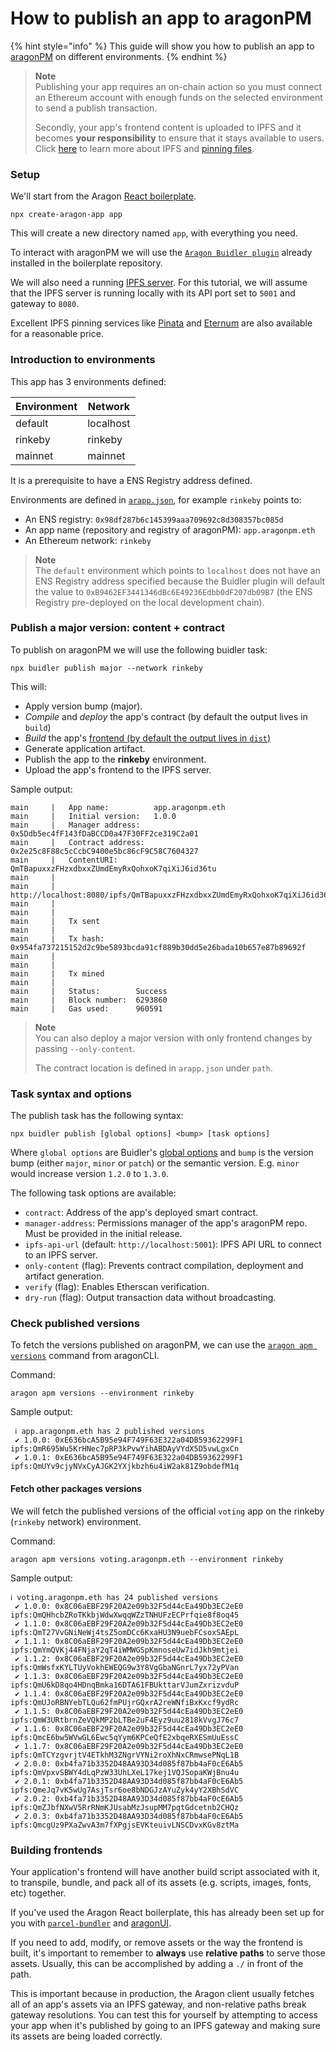 # How to publish an app to aragonPM

{% hint style="info" %}
This guide will show you how to publish an app to [aragonPM](https://hack.aragon.org/docs/package-management) on different environments.
{% endhint %}

> **Note**\
> Publishing your app requires an on-chain action so you must connect an Ethereum account with enough funds on the selected environment to send a publish transaction.
>
> Secondly, your app's frontend content is uploaded to IPFS and it becomes **your responsibility** to ensure that it stays available to users. Click [here](https://docs.ipfs.io/introduction/overview/) to learn more about IPFS and [pinning files](https://docs.ipfs.io/guides/concepts/pinning/).

### Setup <a href="#setup" id="setup"></a>

We'll start from the Aragon [React boilerplate](https://github.com/aragon/aragon-react-boilerplate).

```
npx create-aragon-app app
```

This will create a new directory named `app`, with everything you need.

To interact with aragonPM we will use the [`Aragon Buidler plugin`](https://github.com/aragon/buidler-aragon) already installed in the boilerplate repository.

We will also need a running [IPFS server](https://docs.ipfs.io/guides/guides/install/). For this tutorial, we will assume that the IPFS server is running locally with its API port set to `5001` and gateway to `8080`.

Excellent IPFS pinning services like [Pinata](https://pinata.cloud) and [Eternum](https://www.eternum.io) are also available for a reasonable price.

### Introduction to environments <a href="#introduction-to-environments" id="introduction-to-environments"></a>

This app has 3 environments defined:

| Environment | Network   |
| ----------- | --------- |
| default     | localhost |
| rinkeby     | rinkeby   |
| mainnet     | mainnet   |

It is a prerequisite to have a ENS Registry address defined.

Environments are defined in [`arapp.json`](https://hack.aragon.org/docs/cli-global-confg#the-arappjson-file), for example `rinkeby` points to:

* An ENS registry: `0x98df287b6c145399aaa709692c8d308357bc085d`
* An app name (repository and registry of aragonPM): `app.aragonpm.eth`
* An Ethereum network: `rinkeby`

> **Note**\
> The `default` environment which points to `localhost` does not have an ENS Registry address specified because the Buidler plugin will default the value to `0xB9462EF3441346dBc6E49236Edbb0dF207db09B7` (the ENS Registry pre-deployed on the local development chain).

### Publish a major version: content + contract <a href="#publish-a-major-version-content-contract" id="publish-a-major-version-content-contract"></a>

To publish on aragonPM we will use the following buidler task:

```
npx buidler publish major --network rinkeby
```

This will:

* Apply version bump (major).
* _Compile_ and _deploy_ the app's contract (by default the output lives in `build`)
* _Build_ the app's [frontend (by default the output lives in `dist`)](https://hack.aragon.org/docs/guides-publish#building-frontends)
* Generate application artifact.
* Publish the app to the **rinkeby** environment.
* Upload the app's frontend to the IPFS server.

Sample output:

```
main     |   App name:          app.aragonpm.eth
main     |   Initial version:   1.0.0
main     |   Manager address:   0x5Ddb5ec4fF143fDaBCCD0a47F30FF2ce319C2a01
main     |   Contract address:  0x2e25c8F88c5cCcbC9400e5bc86cF9C58C7604327
main     |   ContentURI:        QmTBapuxxzFHzxdbxxZUmdEmyRxQohxoK7qiXiJ6id36tu
main     | 
main     |   http://localhost:8080/ipfs/QmTBapuxxzFHzxdbxxZUmdEmyRxQohxoK7qiXiJ6id36tu
main     | 
main     | 
main     |   Tx sent
main     | 
main     |   Tx hash:  0x954fa737215152d2c9be5893bcda91cf889b30dd5e26bada10b657e87b89692f
main     |   
main     | 
main     |   Tx mined
main     |   
main     |   Status:        Success
main     |   Block number:  6293860
main     |   Gas used:      960591
```

> **Note**\
> You can also deploy a major version with only frontend changes by passing `--only-content`.
>
> The contract location is defined in `arapp.json` under `path`.

### Task syntax and options <a href="#task-syntax-and-options" id="task-syntax-and-options"></a>

The publish task has the following syntax:

```
npx buidler publish [global options] <bump> [task options]
```

Where `global options` are Buidler's [global options](https://buidler.dev/getting-started/#quick-start) and `bump` is the version bump (either `major`, `minor` or `patch`) or the semantic version. E.g. `minor` would increase version `1.2.0` to `1.3.0`.

The following task options are available:

* `contract`: Address of the app's deployed smart contract.
* `manager-address`: Permissions manager of the app's aragonPM repo. Must be provided in the initial release.
* `ipfs-api-url` (default: `http://localhost:5001`): IPFS API URL to connect to an IPFS server.
* `only-content` (flag): Prevents contract compilation, deployment and artifact generation.
* `verify` (flag): Enables Etherscan verification.
* `dry-run` (flag): Output transaction data without broadcasting.

### Check published versions <a href="#check-published-versions" id="check-published-versions"></a>

To fetch the versions published on aragonPM, we can use the [`aragon apm versions`](https://hack.aragon.org/docs/cli-apm-commands#aragon-apm-versions) command from aragonCLI.

Command:

```
aragon apm versions --environment rinkeby
```

Sample output:

```
 ℹ app.aragonpm.eth has 2 published versions
 ✔ 1.0.0: 0xE636bcA5B95e94F749F63E322a04DB59362299F1 ipfs:QmR695Wu5KrHNec7pRP3kPvwYihABDAyVYdX5D5vwLgxCn
 ✔ 1.0.1: 0xE636bcA5B95e94F749F63E322a04DB59362299F1 ipfs:QmUYv9cjyNVxCyAJGK2YXjkbzh6u4iW2ak81Z9obdefM1q
```

#### Fetch other packages versions <a href="#fetch-other-packages-versions" id="fetch-other-packages-versions"></a>

We will fetch the published versions of the official `voting` app on the rinkeby (`rinkeby` network) environment.

Command:

```
aragon apm versions voting.aragonpm.eth --environment rinkeby
```

Sample output:

```
ℹ voting.aragonpm.eth has 24 published versions
 ✔ 1.0.0: 0x8C06aEBF29F20A2e09b32F5d44cEa49Db3EC2eE0 ipfs:QmQHhcbZRoTKkbjWdwXwqqWZzTNHUFzECPrfqie8f8oq45
 ✔ 1.1.0: 0x8C06aEBF29F20A2e09b32F5d44cEa49Db3EC2eE0 ipfs:QmT27VvGNiNeWj4tsZ5omDCc6KxaHU3N9uebFCsoxSAEpL
 ✔ 1.1.1: 0x8C06aEBF29F20A2e09b32F5d44cEa49Db3EC2eE0 ipfs:QmYmQVKj44FNjaY2qT4iWMWGSpKmnoseUw7idJkh9mtjei
 ✔ 1.1.2: 0x8C06aEBF29F20A2e09b32F5d44cEa49Db3EC2eE0 ipfs:QmWsfxKYLTUyVokhEWEQG9w3Y8VgGbaNGnrL7yx72yPVan
 ✔ 1.1.3: 0x8C06aEBF29F20A2e09b32F5d44cEa49Db3EC2eE0 ipfs:QmU6kD8qo4HDnqBmka16DTA61FBUkttarVJumZxrizvduP
 ✔ 1.1.4: 0x8C06aEBF29F20A2e09b32F5d44cEa49Db3EC2eE0 ipfs:QmUJoRBNYebTLQu62fmPUjrGQxrA2reWNfiBxKxcf9ydRc
 ✔ 1.1.5: 0x8C06aEBF29F20A2e09b32F5d44cEa49Db3EC2eE0 ipfs:QmW3URtbrnZeVQkMP2bLTBe2uF4Eyz9uu2818kVvgJ76c7
 ✔ 1.1.6: 0x8C06aEBF29F20A2e09b32F5d44cEa49Db3EC2eE0 ipfs:QmcE6bw5WVwGL6Ewc5qYym6KPCeQfE2xbqeRXESmUuEssC
 ✔ 1.1.7: 0x8C06aEBF29F20A2e09b32F5d44cEa49Db3EC2eE0 ipfs:QmTCYzgvrjtV4ETkhM3ZNgrVYNi2roXhNxCRmwsePNqL1B
 ✔ 2.0.0: 0xb4fa71b3352D48AA93D34d085f87bb4aF0cE6Ab5 ipfs:QmVpxvSBWY4dLqPzW33UhLXeL17kej1VQJSopaKWjBnu4u
 ✔ 2.0.1: 0xb4fa71b3352D48AA93D34d085f87bb4aF0cE6Ab5 ipfs:QmeJq7vK5wUg7AsjTsr6oe8bNDGJzAYuZyk4yY2XBhSdVC
 ✔ 2.0.2: 0xb4fa71b3352D48AA93D34d085f87bb4aF0cE6Ab5 ipfs:QmZJbfNXwV5RrRNmKJUsabMzJsupMM7pqtGdcetnb2CHQz
 ✔ 2.0.3: 0xb4fa71b3352D48AA93D34d085f87bb4aF0cE6Ab5 ipfs:QmcgUz9PXaZwvA3m7fXPgjsEVKteuivLNSCDvxKGv8ztMa
```

### Building frontends <a href="#building-frontends" id="building-frontends"></a>

Your application's frontend will have another build script associated with it, to transpile, bundle, and pack all of its assets (e.g. scripts, images, fonts, etc) together.

If you've used the Aragon React boilerplate, this has already been set up for you with [`parcel-bundler`](https://parceljs.org) and [aragonUI](https://hack.aragon.org/docs/aragonui-intro).

If you need to add, modify, or remove assets or the way the frontend is built, it's important to remember to **always** use **relative paths** to serve those assets. Usually, this can be accomplished by adding a `./` in front of the path.

This is important because in production, the Aragon client usually fetches all of an app's assets via an IPFS gateway, and non-relative paths break gateway resolutions. You can test this for yourself by attempting to access your app when it's published by going to an IPFS gateway and making sure its assets are being loaded correctly.
